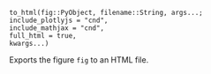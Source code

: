 ```
to_html(fig::PyObject, filename::String, args...;
include_plotlyjs = "cnd",
include_mathjax = "cnd",
full_html = true,
kwargs...)
```

Exports the figure `fig` to an HTML file. 

